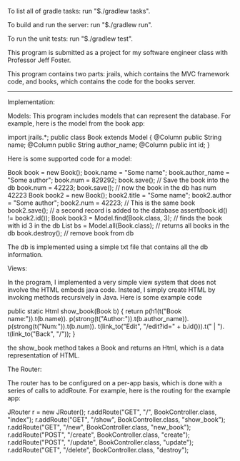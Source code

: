 To list all of gradle tasks: run "$./gradlew tasks". 

To build and run the server: run "$./gradlew run". 

To run the unit tests: run "$./gradlew test". 

This program is submitted as a project for my software engineer class with Professor Jeff Foster.

This program contains two parts: jrails, which contains the MVC framework code, and books, which contains the code for the books server.

----------------------------------------------------------------------------------------

Implementation:


Models: This program includes models that can represent the database. For example, here is the model from the book app:

import jrails.*;
public class Book extends Model {
    @Column public String name;
    @Column public String author_name;
    @Column public int id;
}

Here is some supported code for a model:

Book book = new Book();
book.name = "Some name";
book.author_name = "Some author";
book.num = 829292;
book.save(); // Save the book into the db
book.num = 42223; 
book.save(); // now the book in the db has num 42223
Book book2 = new Book();
book2.title = "Some name";
book2.author = "Some author";
book2.num = 42223; // This is the same book
book2.save(); // a second record is added to the database
assert(book.id() != book2.id());
Book book3 = Model.find(Book.class, 3); // finds the book with id 3 in the db
List<Book> bs = Model.all(Book.class); // returns all books in the db
book.destroy(); // remove book from db
  
The db is implemented using a simple txt file that contains all the db information.
  
Views:
  
In the program, I implemented a very simple view system that does not involve the HTML embeds java code. Instead, I simply create HTML by invoking methods recursively in Java.
Here is some example code

public static Html show_book(Book b) {
        return p(h1(t("Book name:")).t(b.name)).
                p(strong(t("Author:")).t(b.author_name)).
                p(strong(t("Num:")).t(b.num)).
                t(link_to("Edit", "/edit?id=" + b.id())).t(" | ").
                t(link_to("Back", "/"));
    }
  
the show_book method takes a Book and returns an Html, which is a data representation of HTML.
  
  
The Router:
  
  The router has to be configured on a per-app basis, which is done with a series of calls to addRoute. For example, here is the routing for the example app:
  
  JRouter r = new JRouter();
        r.addRoute("GET", "/", BookController.class, "index");
        r.addRoute("GET", "/show", BookController.class, "show_book");
        r.addRoute("GET", "/new", BookController.class, "new_book");
        r.addRoute("POST", "/create", BookController.class, "create");
        r.addRoute("POST", "/update", BookController.class, "update");
        r.addRoute("GET", "/delete", BookController.class, "destroy");
  



